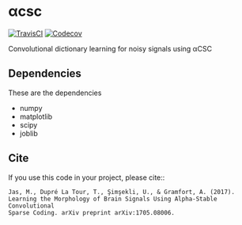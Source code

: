 # αcsc
[![TravisCI](https://api.travis-ci.org/alphacsc/alphacsc.svg?branch=master)](https://travis-ci.org/alphacsc/alphacsc)
[![Codecov](https://codecov.io/github/alphacsc/alphacsc/coverage.svg?precision=0)](https://codecov.io/gh/alphacsc/alphacsc)

Convolutional dictionary learning for noisy signals using αCSC

Dependencies
------------

These are the dependencies

* numpy
* matplotlib
* scipy
* joblib

Cite
----

If you use this code in your project, please cite::

	Jas, M., Dupré La Tour, T., Şimşekli, U., & Gramfort, A. (2017).
    Learning the Morphology of Brain Signals Using Alpha-Stable Convolutional
    Sparse Coding. arXiv preprint arXiv:1705.08006.

